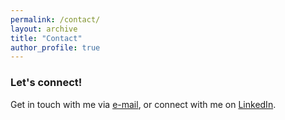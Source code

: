 ```yaml
---
permalink: /contact/
layout: archive
title: "Contact"
author_profile: true
---
```


### Let's connect!

Get in touch with me via [e-mail](mailto:willem.zents@oii.ox.ac.uk), or connect with me on [LinkedIn](https://www.linkedin.com/in/willemzents/).